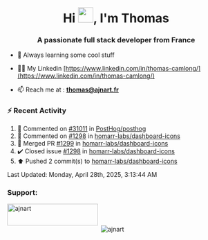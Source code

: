 <h1 align="center">Hi <img height="35px" src="https://raw.githubusercontent.com/MartinHeinz/MartinHeinz/master/wave.gif" width="35px"/>, I'm Thomas</h1>
<h3 align="center">A passionate full stack developer from France</h3>

- 🌱 Always learning some cool stuff 

- 👨‍💻 My Linkedin [https://www.linkedin.com/in/thomas-camlong/](https://www.linkedin.com/in/thomas-camlong/)

- 📫 Reach me at : **thomas@ajnart.fr**

### :zap: Recent Activity

<!--RECENT_ACTIVITY:start-->
1. 💬 Commented on [#31011](https://github.com/PostHog/posthog/issues/31011#issuecomment-2833632205) in [PostHog/posthog](https://github.com/PostHog/posthog)<br>
2. 💬 Commented on [#1298](https://github.com/homarr-labs/dashboard-icons/issues/1298#issuecomment-2833490915) in [homarr-labs/dashboard-icons](https://github.com/homarr-labs/dashboard-icons)<br>
3. 🎉 Merged PR [#1299](https://github.com/homarr-labs/dashboard-icons/pull/1299) in [homarr-labs/dashboard-icons](https://github.com/homarr-labs/dashboard-icons)<br>
4. ✔️ Closed issue [#1298](https://github.com/homarr-labs/dashboard-icons/issues/1298) in [homarr-labs/dashboard-icons](https://github.com/homarr-labs/dashboard-icons)<br>
5. ⬆️ Pushed 2 commit(s) to [homarr-labs/dashboard-icons](https://github.com/homarr-labs/dashboard-icons)<br>
<!--RECENT_ACTIVITY:end-->

<!--RECENT_ACTIVITY:last_update-->
Last Updated: Monday, April 28th, 2025, 3:13:44 AM
<!--RECENT_ACTIVITY:last_update_end-->
<h3 align="left">Support:</h3>
<p><a href="https://ko-fi.com/ajnart"> <img align="left" src="https://cdn.ko-fi.com/cdn/kofi3.png?v=3" height="50" width="210" alt="ajnart" /></a></p><br><br>

<p>&nbsp;<img align="center" src="https://github-readme-stats.vercel.app/api?username=ajnart&show_icons=true&theme=tokyonight&locale=en" alt="ajnart" /></p>
